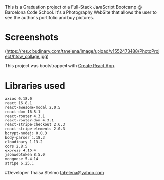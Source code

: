 This is a Graduation project of a Full-Stack JavaScript Bootcamp @ Barcelona Code School.
It's a Photography WebSite that allows the user to see the author's portifolio and buy pictures.

# Screenshots
(https://res.cloudinary.com/tahelena/image/upload/v1552473488/PhotoProject/htsw_collage.jpg)

This project was bootstrapped with [Create React App](https://github.com/facebook/create-react-app).

# Libraries used

    axios 0.18.0
    react 16.8.1
    react-awesome-modal 2.0.5
    react-dom 16.8.1
    react-router 4.3.1
    react-router-dom 4.3.1
    react-stripe-checkout 2.6.3
    react-stripe-elements 2.0.3
    bcrypt-nodejs 0.0.3
    body-parser 1.18.3
    cloudinary 1.13.2
    cors 2.8.5
    express 4.16.4
    jsonwebtoken 8.5.0
    mongoose 5.4.14
    stripe 6.25.1
    
#Developer
Thaisa Stelmo tahelena@yahoo.com
